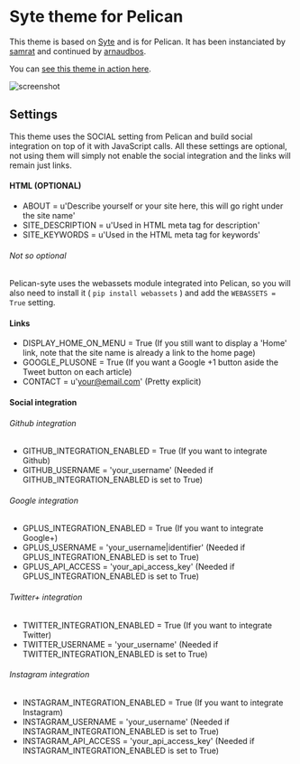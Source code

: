 Syte theme for Pelican
======================

This theme is based on [Syte][syte] and is for Pelican. It has been instanciated by [samrat][samrat] and continued by [arnaudbos][arnaudbos].

You can [see this theme in action here][sneakernet].

![screenshot](https://raw.github.com/arnaudbos/pelican-themes/master/syte/screenshot.png)

Settings
--------

This theme uses the SOCIAL setting from Pelican and build social integration on top of it with JavaScript calls.
All these settings are optional, not using them will simply not enable the social integration and the links will remain just links.

#### HTML (OPTIONAL)

* ABOUT = u'Describe yourself or your site here, this will go right under the site name'
* SITE_DESCRIPTION = u'Used in HTML meta tag for description'
* SITE_KEYWORDS = u'Used in the HTML meta tag for keywords'

###### Not so optional

Pelican-syte uses the webassets module integrated into Pelican, so you will also need to install it ( `pip install webassets` ) and add the `WEBASSETS = True` setting.

#### Links

* DISPLAY_HOME_ON_MENU = True (If you still want to display a 'Home' link, note that the site name is already a link to the home page)
* GOOGLE_PLUSONE = True (If you want a Google +1 button aside the Tweet button on each article)
* CONTACT = u'your@email.com' (Pretty explicit)

#### Social integration

###### Github integration

* GITHUB_INTEGRATION_ENABLED = True (If you want to integrate Github)
* GITHUB_USERNAME = 'your_username' (Needed if GITHUB_INTEGRATION_ENABLED is set to True)

###### Google integration

* GPLUS_INTEGRATION_ENABLED = True (If you want to integrate Google+)
* GPLUS_USERNAME = 'your_username|identifier' (Needed if GPLUS_INTEGRATION_ENABLED is set to True)
* GPLUS_API_ACCESS = 'your_api_access_key' (Needed if GPLUS_INTEGRATION_ENABLED is set to True)

###### Twitter+ integration

* TWITTER_INTEGRATION_ENABLED = True (If you want to integrate Twitter)
* TWITTER_USERNAME = 'your_username' (Needed if TWITTER_INTEGRATION_ENABLED is set to True)

###### Instagram integration

* INSTAGRAM_INTEGRATION_ENABLED = True (If you want to integrate Instagram)
* INSTAGRAM_USERNAME = 'your_username' (Needed if INSTAGRAM_INTEGRATION_ENABLED is set to True)
* INSTAGRAM_API_ACCESS = 'your_api_access_key' (Needed if INSTAGRAM_INTEGRATION_ENABLED is set to True)

[syte]: http://rigoneri.github.com/syte/
[samrat]: http://samrat.github.com
[arnaudbos]: http://github.com/arnaudbos/
[sneakernet]: http://www.sneakernet.fr/

